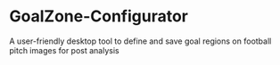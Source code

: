 # GoalZone-Configurator
A user-friendly desktop tool to define and save goal regions on football pitch images for post analysis
